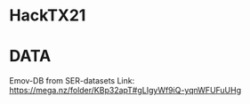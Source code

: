 # HackTX21

# DATA
Emov-DB from SER-datasets
Link: https://mega.nz/folder/KBp32apT#gLIgyWf9iQ-yqnWFUFuUHg